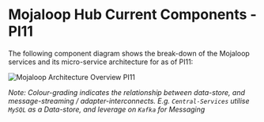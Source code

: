 # Mojaloop Hub Current Components - PI11

The following component diagram shows the break-down of the Mojaloop services and its micro-service architecture for as of PI11: 

![Mojaloop Architecture Overview PI11](./assets/diagrams/architecture/Arch-Mojaloop-overview-PI11.svg)

_Note: Colour-grading indicates the relationship between data-store, and message-streaming / adapter-interconnects. E.g. `Central-Services` utilise `MySQL` as a Data-store, and leverage on `Kafka` for Messaging_
